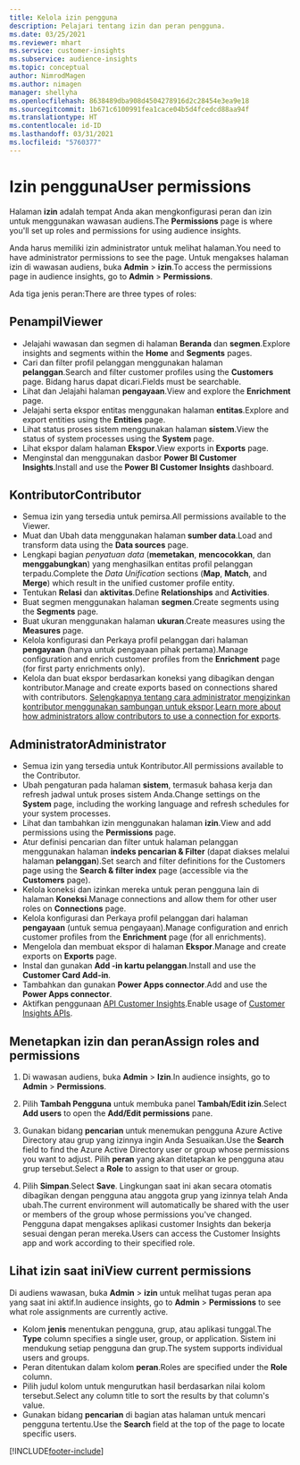 ```yaml
---
title: Kelola izin pengguna
description: Pelajari tentang izin dan peran pengguna.
ms.date: 03/25/2021
ms.reviewer: mhart
ms.service: customer-insights
ms.subservice: audience-insights
ms.topic: conceptual
author: NimrodMagen
ms.author: nimagen
manager: shellyha
ms.openlocfilehash: 8638489dba908d4504278916d2c28454e3ea9e18
ms.sourcegitcommit: 1b671c6100991fea1cace04b5d4fcedcd88aa94f
ms.translationtype: HT
ms.contentlocale: id-ID
ms.lasthandoff: 03/31/2021
ms.locfileid: "5760377"
---
```

# <a name="user-permissions"></a><span data-ttu-id="823b7-103">Izin pengguna</span><span class="sxs-lookup"><span data-stu-id="823b7-103">User permissions</span></span>

<span data-ttu-id="823b7-104">Halaman **izin** adalah tempat Anda akan mengkonfigurasi peran dan izin untuk menggunakan wawasan audiens.</span><span class="sxs-lookup"><span data-stu-id="823b7-104">The **Permissions** page is where you'll set up roles and permissions for using audience insights.</span></span>

<span data-ttu-id="823b7-105">Anda harus memiliki izin administrator untuk melihat halaman.</span><span class="sxs-lookup"><span data-stu-id="823b7-105">You need to have administrator permissions to see the page.</span></span> <span data-ttu-id="823b7-106">Untuk mengakses halaman izin di wawasan audiens, buka **Admin** > **izin**.</span><span class="sxs-lookup"><span data-stu-id="823b7-106">To access the permissions page in audience insights, go to **Admin** > **Permissions**.</span></span>

<span data-ttu-id="823b7-107">Ada tiga jenis peran:</span><span class="sxs-lookup"><span data-stu-id="823b7-107">There are three types of roles:</span></span>

## <a name="viewer"></a><span data-ttu-id="823b7-108">Penampil</span><span class="sxs-lookup"><span data-stu-id="823b7-108">Viewer</span></span>

- <span data-ttu-id="823b7-109">Jelajahi wawasan dan segmen di halaman **Beranda** dan **segmen**.</span><span class="sxs-lookup"><span data-stu-id="823b7-109">Explore insights and segments within the **Home** and **Segments** pages.</span></span>
- <span data-ttu-id="823b7-110">Cari dan filter profil pelanggan menggunakan halaman **pelanggan**.</span><span class="sxs-lookup"><span data-stu-id="823b7-110">Search and filter customer profiles using the **Customers** page.</span></span> <span data-ttu-id="823b7-111">Bidang harus dapat dicari.</span><span class="sxs-lookup"><span data-stu-id="823b7-111">Fields must be searchable.</span></span>
- <span data-ttu-id="823b7-112">Lihat dan Jelajahi halaman **pengayaan**.</span><span class="sxs-lookup"><span data-stu-id="823b7-112">View and explore the **Enrichment** page.</span></span>
- <span data-ttu-id="823b7-113">Jelajahi serta ekspor entitas menggunakan halaman **entitas**.</span><span class="sxs-lookup"><span data-stu-id="823b7-113">Explore and export entities using the **Entities** page.</span></span>
- <span data-ttu-id="823b7-114">Lihat status proses sistem menggunakan halaman **sistem**.</span><span class="sxs-lookup"><span data-stu-id="823b7-114">View the status of system processes  using the **System** page.</span></span>
- <span data-ttu-id="823b7-115">Lihat ekspor dalam halaman **Ekspor**.</span><span class="sxs-lookup"><span data-stu-id="823b7-115">View exports in **Exports** page.</span></span>
- <span data-ttu-id="823b7-116">Menginstal dan menggunakan dasbor **Power BI Customer Insights**.</span><span class="sxs-lookup"><span data-stu-id="823b7-116">Install and use the **Power BI Customer Insights** dashboard.</span></span>

## <a name="contributor"></a><span data-ttu-id="823b7-117">Kontributor</span><span class="sxs-lookup"><span data-stu-id="823b7-117">Contributor</span></span>

- <span data-ttu-id="823b7-118">Semua izin yang tersedia untuk pemirsa.</span><span class="sxs-lookup"><span data-stu-id="823b7-118">All permissions available to the Viewer.</span></span>
- <span data-ttu-id="823b7-119">Muat dan Ubah data menggunakan halaman **sumber data**.</span><span class="sxs-lookup"><span data-stu-id="823b7-119">Load and transform data using the **Data sources** page.</span></span>
- <span data-ttu-id="823b7-120">Lengkapi bagian *penyatuan data* (**memetakan**, **mencocokkan**, dan **menggabungkan**) yang menghasilkan entitas profil pelanggan terpadu.</span><span class="sxs-lookup"><span data-stu-id="823b7-120">Complete the *Data Unification* sections (**Map**, **Match**, and **Merge**) which result in the unified customer profile entity.</span></span>
- <span data-ttu-id="823b7-121">Tentukan **Relasi** dan **aktivitas**.</span><span class="sxs-lookup"><span data-stu-id="823b7-121">Define **Relationships** and **Activities**.</span></span>
- <span data-ttu-id="823b7-122">Buat segmen menggunakan halaman **segmen**.</span><span class="sxs-lookup"><span data-stu-id="823b7-122">Create segments using the **Segments** page.</span></span>
- <span data-ttu-id="823b7-123">Buat ukuran menggunakan halaman **ukuran**.</span><span class="sxs-lookup"><span data-stu-id="823b7-123">Create measures using the **Measures** page.</span></span>
- <span data-ttu-id="823b7-124">Kelola konfigurasi dan Perkaya profil pelanggan dari halaman **pengayaan** (hanya untuk pengayaan pihak pertama).</span><span class="sxs-lookup"><span data-stu-id="823b7-124">Manage configuration and enrich customer profiles from the **Enrichment** page (for first party enrichments only).</span></span>
- <span data-ttu-id="823b7-125">Kelola dan buat ekspor berdasarkan koneksi yang dibagikan dengan kontributor.</span><span class="sxs-lookup"><span data-stu-id="823b7-125">Manage and create exports based on connections shared with contributors.</span></span> <span data-ttu-id="823b7-126">[Selengkapnya tentang cara administrator mengizinkan kontributor menggunakan sambungan untuk ekspor](connections.md#allow-contributors-to-use-a-connection-for-exports).</span><span class="sxs-lookup"><span data-stu-id="823b7-126">[Learn more about how administrators allow contributors to use a connection for exports](connections.md#allow-contributors-to-use-a-connection-for-exports).</span></span>

## <a name="administrator"></a><span data-ttu-id="823b7-127">Administrator</span><span class="sxs-lookup"><span data-stu-id="823b7-127">Administrator</span></span>

- <span data-ttu-id="823b7-128">Semua izin yang tersedia untuk Kontributor.</span><span class="sxs-lookup"><span data-stu-id="823b7-128">All permissions available to the Contributor.</span></span>
- <span data-ttu-id="823b7-129">Ubah pengaturan pada halaman **sistem**, termasuk bahasa kerja dan refresh jadwal untuk proses sistem Anda.</span><span class="sxs-lookup"><span data-stu-id="823b7-129">Change settings on the **System** page, including the working language and refresh schedules for your system processes.</span></span>
- <span data-ttu-id="823b7-130">Lihat dan tambahkan izin menggunakan halaman **izin**.</span><span class="sxs-lookup"><span data-stu-id="823b7-130">View and add permissions using the **Permissions** page.</span></span>
- <span data-ttu-id="823b7-131">Atur definisi pencarian dan filter untuk halaman pelanggan menggunakan halaman **indeks pencarian & Filter** (dapat diakses melalui halaman **pelanggan**).</span><span class="sxs-lookup"><span data-stu-id="823b7-131">Set search and filter definitions for the Customers page using the **Search & filter index** page (accessible via the **Customers** page).</span></span>
- <span data-ttu-id="823b7-132">Kelola koneksi dan izinkan mereka untuk peran pengguna lain di halaman **Koneksi**.</span><span class="sxs-lookup"><span data-stu-id="823b7-132">Manage connections and allow them for other user roles on **Connections** page.</span></span>
- <span data-ttu-id="823b7-133">Kelola konfigurasi dan Perkaya profil pelanggan dari halaman **pengayaan** (untuk semua pengayaan).</span><span class="sxs-lookup"><span data-stu-id="823b7-133">Manage configuration and enrich customer profiles from the **Enrichment** page (for all enrichments).</span></span>
- <span data-ttu-id="823b7-134">Mengelola dan membuat ekspor di halaman **Ekspor**.</span><span class="sxs-lookup"><span data-stu-id="823b7-134">Manage and create exports on **Exports** page.</span></span>
- <span data-ttu-id="823b7-135">Instal dan gunakan **Add -in kartu pelanggan**.</span><span class="sxs-lookup"><span data-stu-id="823b7-135">Install and use the **Customer Card Add-in**.</span></span>
- <span data-ttu-id="823b7-136">Tambahkan dan gunakan **Power Apps connector**.</span><span class="sxs-lookup"><span data-stu-id="823b7-136">Add and use the **Power Apps connector**.</span></span>
- <span data-ttu-id="823b7-137">Aktifkan penggunaan [API Customer Insights](apis.md).</span><span class="sxs-lookup"><span data-stu-id="823b7-137">Enable usage of [Customer Insights APIs](apis.md).</span></span>

## <a name="assign-roles-and-permissions"></a><span data-ttu-id="823b7-138">Menetapkan izin dan peran</span><span class="sxs-lookup"><span data-stu-id="823b7-138">Assign roles and permissions</span></span>

1. <span data-ttu-id="823b7-139">Di wawasan audiens, buka **Admin** > **Izin**.</span><span class="sxs-lookup"><span data-stu-id="823b7-139">In audience insights, go to **Admin** > **Permissions**.</span></span>

1. <span data-ttu-id="823b7-140">Pilih **Tambah Pengguna** untuk membuka panel **Tambah/Edit izin**.</span><span class="sxs-lookup"><span data-stu-id="823b7-140">Select **Add users** to open the **Add/Edit permissions** pane.</span></span>

1. <span data-ttu-id="823b7-141">Gunakan bidang **pencarian** untuk menemukan pengguna Azure Active Directory atau grup yang izinnya ingin Anda Sesuaikan.</span><span class="sxs-lookup"><span data-stu-id="823b7-141">Use the **Search** field to find the Azure Active Directory user or group whose permissions you want to adjust.</span></span> <span data-ttu-id="823b7-142">Pilih **peran** yang akan ditetapkan ke pengguna atau grup tersebut.</span><span class="sxs-lookup"><span data-stu-id="823b7-142">Select a **Role** to assign to that user or group.</span></span>

1. <span data-ttu-id="823b7-143">Pilih **Simpan**.</span><span class="sxs-lookup"><span data-stu-id="823b7-143">Select **Save**.</span></span> <span data-ttu-id="823b7-144">Lingkungan saat ini akan secara otomatis dibagikan dengan pengguna atau anggota grup yang izinnya telah Anda ubah.</span><span class="sxs-lookup"><span data-stu-id="823b7-144">The current environment will automatically be shared with the user or members of the group whose permissions you've changed.</span></span> <span data-ttu-id="823b7-145">Pengguna dapat mengakses aplikasi customer Insights dan bekerja sesuai dengan peran mereka.</span><span class="sxs-lookup"><span data-stu-id="823b7-145">Users can access the Customer Insights app and work according to their specified role.</span></span>

## <a name="view-current-permissions"></a><span data-ttu-id="823b7-146">Lihat izin saat ini</span><span class="sxs-lookup"><span data-stu-id="823b7-146">View current permissions</span></span>

<span data-ttu-id="823b7-147">Di audiens wawasan, buka **Admin** > **izin** untuk melihat tugas peran apa yang saat ini aktif.</span><span class="sxs-lookup"><span data-stu-id="823b7-147">In audience insights, go to **Admin** > **Permissions** to see what role assignments are currently active.</span></span>

- <span data-ttu-id="823b7-148">Kolom **jenis** menentukan pengguna, grup, atau aplikasi tunggal.</span><span class="sxs-lookup"><span data-stu-id="823b7-148">The **Type** column specifies a single user, group, or application.</span></span> <span data-ttu-id="823b7-149">Sistem ini mendukung setiap pengguna dan grup.</span><span class="sxs-lookup"><span data-stu-id="823b7-149">The system supports individual users and groups.</span></span>
- <span data-ttu-id="823b7-150">Peran ditentukan dalam kolom **peran**.</span><span class="sxs-lookup"><span data-stu-id="823b7-150">Roles are specified under the **Role** column.</span></span>
- <span data-ttu-id="823b7-151">Pilih judul kolom untuk mengurutkan hasil berdasarkan nilai kolom tersebut.</span><span class="sxs-lookup"><span data-stu-id="823b7-151">Select any column title to sort the results by that column's value.</span></span>
- <span data-ttu-id="823b7-152">Gunakan bidang **pencarian** di bagian atas halaman untuk mencari pengguna tertentu.</span><span class="sxs-lookup"><span data-stu-id="823b7-152">Use the **Search** field at the top of the page to locate specific users.</span></span>


[!INCLUDE[footer-include](../includes/footer-banner.md)]

